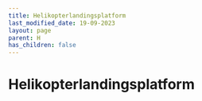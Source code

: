 ```yaml
---
title: Helikopterlandingsplatform
last_modified_date: 19-09-2023
layout: page
parent: H
has_children: false
---
```


Helikopterlandingsplatform
==========================

